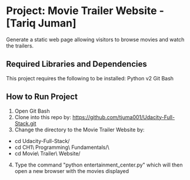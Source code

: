Project: Movie Trailer Website  - [Tariq Juman]
================================
Generate a static web page allowing visitors to browse movies and watch the trailers.

Required Libraries and Dependencies
-----------------------------------
This project requires the following to be installed:
Python v2
Git Bash


How to Run Project
------------------
1. Open Git Bash
2. Clone into this repo by: https://github.com/tjuma001/Udacity-Full-Stack.git
3. Change the directory to the Movie Trailer Website by:
  * cd Udacity-Full-Stack/
  * cd CH1\ Programming\ Fundamentals/\
  * cd Movie\ Trailer\ Website/
  
4. Type the command "python entertainment_center.py" which will then open a new browser with the movies displayed
